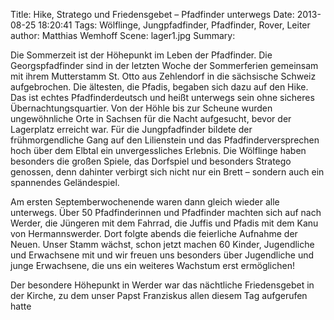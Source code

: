 Title: Hike, Stratego und Friedensgebet – Pfadfinder unterwegs
Date: 2013-08-25 18:20:41
Tags: Wölflinge, Jungpfadfinder, Pfadfinder, Rover, Leiter
author: Matthias Wemhoff
Scene: lager1.jpg
Summary: 

Die Sommerzeit ist der Höhepunkt im Leben der Pfadfinder. Die Georgspfadfinder sind in der letzten Woche der Sommerferien gemeinsam mit ihrem Mutterstamm St. Otto aus Zehlendorf in die sächsische Schweiz aufgebrochen. Die ältesten, die Pfadis, begaben sich dazu auf den Hike. Das ist echtes Pfadfinderdeutsch und heißt unterwegs sein ohne sicheres Übernachtungsquartier. Von der Höhle bis zur Scheune wurden ungewöhnliche Orte in Sachsen für die Nacht aufgesucht, bevor der Lagerplatz erreicht war. Für die Jungpfadfinder bildete der frühmorgendliche Gang auf den Lilienstein und das Pfadfinderversprechen hoch über dem Elbtal ein unvergessliches Erlebnis. Die Wölflinge haben besonders die großen Spiele, das Dorfspiel und besonders Stratego genossen, denn dahinter verbirgt sich nicht nur ein Brett – sondern auch ein spannendes Geländespiel.

Am ersten Septemberwochenende waren dann gleich wieder alle unterwegs. Über 50 Pfadfinderinnen und Pfadfinder machten sich auf nach Werder, die Jüngeren mit dem Fahrrad, die Juffis und Pfadis mit dem Kanu von Hermannswerder. Dort folgte abends die feierliche Aufnahme der Neuen. Unser Stamm wächst, schon jetzt machen 60 Kinder, Jugendliche und Erwachsene mit und wir freuen uns besonders über Jugendliche und junge Erwachsene, die uns ein weiteres Wachstum erst ermöglichen! 

Der besondere Höhepunkt in Werder war das nächtliche Friedensgebet in der Kirche, zu dem unser Papst Franziskus allen diesem Tag aufgerufen hatte